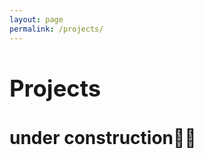 ```yaml
---
layout: page
permalink: /projects/
---
```

<h1 style="font-size: 2.6em;">Projects</h1>
<h1 style="font-size: 2.0em;">under construction👷🏽</h1>

<!-- <section>
    <ul>
        <li></li>
        <li></li>
        <li></li>
    </ul>
</section> -->
